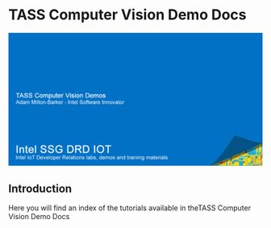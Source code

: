 # TASS Computer Vision Demo Docs

![TASS Computer Vision Demo Docs](images/TASS-Demo-Banner.png)

## Introduction

Here you will find an index of the tutorials available in theTASS Computer Vision Demo Docs